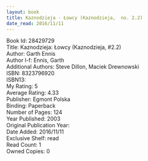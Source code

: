 ```yaml
---
layout: book
title: Kaznodzieja - Łowcy (Kaznodzieja,  no. 2.2)
date_read: 2016/11/11
---
```


Book Id: 28429729<br />
Title: Kaznodzieja: Łowcy (Kaznodzieja, #2.2)<br />
Author: Garth Ennis<br />
Author l-f: Ennis, Garth<br />
Additional Authors: Steve Dillon, Maciek Drewnowski<br />
ISBN: 8323796920<br />
ISBN13: <br />
My Rating: 5<br />
Average Rating: 4.33<br />
Publisher: Egmont Polska<br />
Binding: Paperback<br />
Number of Pages: 124<br />
Year Published: 2003<br />
Original Publication Year: <br />
Date Added: 2016/11/11<br />
Exclusive Shelf: read<br />
Read Count: 1<br />
Owned Copies: 0<br />

